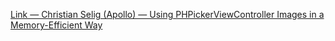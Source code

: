 [Link — Christian Selig (Apollo) — Using PHPickerViewController Images in a Memory-Efficient Way](https://christianselig.com/2020/09/phpickerviewcontroller-efficiently/)